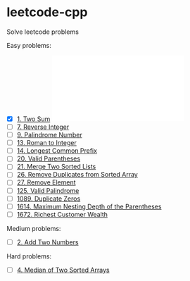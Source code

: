 # leetcode-cpp
Solve leetcode problems

Easy problems:

- [x] [1. Two Sum](https://leetcode.com/problems/two-sum) ![(code)](easy/0001_two_sum.cpp)
- [ ] [7. Reverse Integer](https://leetcode.com/problems/reverse-integer)
- [ ] [9. Palindrome Number](https://leetcode.com/problems/palindrome-number)
- [ ] [13. Roman to Integer](https://leetcode.com/problems/roman-to-integer)
- [ ] [14. Longest Common Prefix](https://leetcode.com/problems/longest-common-prefix)
- [ ] [20. Valid Parentheses](https://leetcode.com/problems/valid-parentheses)
- [ ] [21. Merge Two Sorted Lists](https://leetcode.com/problems/merge-two-sorted-lists)
- [ ] [26. Remove Duplicates from Sorted Array](https://leetcode.com/problems/remove-duplicates-from-sorted-array)
- [ ] [27. Remove Element](https://leetcode.com/problems/remove-element)
- [ ] [125. Valid Palindrome](https://leetcode.com/problems/valid-palindrome)
- [ ] [1089. Duplicate Zeros](https://leetcode.com/problems/duplicate-zeros/)
- [ ] [1614. Maximum Nesting Depth of the Parentheses](https://leetcode.com/problems/maximum-nesting-depth-of-the-parentheses/)
- [ ] [1672. Richest Customer Wealth](https://leetcode.com/problems/richest-customer-wealth/)

Medium problems:

- [ ] [2. Add Two Numbers](https://leetcode.com/problems/add-two-numbers)

Hard problems:

- [ ] [4. Median of Two Sorted Arrays](https://leetcode.com/problems/median-of-two-sorted-arrays)
